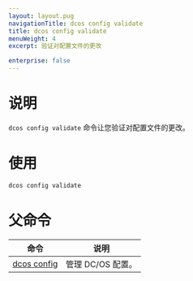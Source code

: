 ```yaml
---
layout: layout.pug
navigationTitle: dcos config validate
title: dcos config validate
menuWeight: 4
excerpt: 验证对配置文件的更改

enterprise: false
---
```


# 说明
`dcos config validate` 命令让您验证对配置文件的更改。

# 使用

```bash
dcos config validate
```

# 父命令

| 命令 | 说明 |
|---------|-------------|
|[dcos config](/mesosphere/dcos/cn/1.11/cli/command-reference/dcos-config/) | 管理 DC/OS 配置。 |
